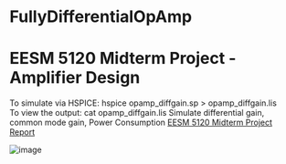 # FullyDifferentialOpAmp
EESM 5120 Midterm Project - Amplifier Design
===============================================
To simulate via HSPICE:
  hspice opamp_diffgain.sp > opamp_diffgain.lis   
To view the output:
  cat opamp_diffgain.lis
Simulate differential gain, common mode gain, Power Consumption 
<a href="https://github.com/samlam723/FullyDifferentialOpAmp/blob/main/EESM5120_midterm_project_report.pdf" target="_blank">EESM 5120 Midterm Project Report</a>

![image](https://user-images.githubusercontent.com/32325433/113855162-4d418d00-97d2-11eb-9c23-b351de93a286.png)
